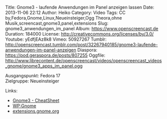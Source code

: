Title: Gnome3 - laufende Anwendungen im Panel anzeigen lassen
Date: 2013-11-06 22:12
Author: Heiko
Category: Video
Tags: CC by,Fedora,Gnome,Linux,Neueinsteiger,Ogg Theora,ohne Musik,screencast,gnome3,panel,extensions
Slug: gnome3_anwendungen_im_panel
Album: https://www.openscreencast.de
Duration: 184000
License: http://creativecommons.org/licenses/by/3.0/
Youtube: yEdfjEAz8k8
Vimeo: 50927267
Tumblr: http://openscreencast.tumblr.com/post/32267940185/gnome3-laufende-anwendungen-im-panel-anzeigen
Diaspora: https://pod.geraspora.de/posts/807255
Oggfile: http://www.librecontent.de/openscreencast/videos/openscreencast_videos_gnome/gnome3_apps_im_panel.ogg

Ausgangspunkt: Fedora 17  
Zielgruppe: Neueinsteiger  

Links:

  * [Gnome3 - CheatSheet](http://live.gnome.org/GnomeShell/CheatSheet "Link zu gnome.org" )
  * [WP:Gnome](http://de.wikipedia.org/wiki/Gnome "Link zu Wikipedia Gnome" )
  * [extensions.gnome.org](http://extensions.gnome.org "Link zu extensions von gnome3" )

